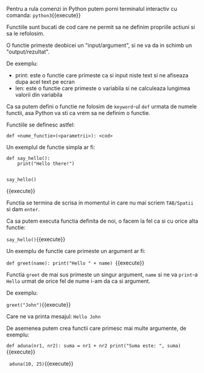 Pentru a rula comenzi in Python putem porni terminalul interactiv cu comanda: `python3`{{execute}}

Functiile sunt bucati de cod care ne permit sa ne definim propriile actiuni si sa le refolosim.

O functie primeste deobicei un "input/argument", si ne va da in schimb un "output/rezultat".

De exemplu:

 - print: este o functie care primeste ca si input niste text si ne afiseaza dupa acel text pe ecran
 - len: este o functie care primeste o variabila si ne calculeaza lungimea valorii din variabila

Ca sa putem defini o functie ne folosim de `keyword`-ul `def` urmata de numele functii, asa Python va sti ca vrem sa ne definim o functie.

Functiile se definesc astfel:

`def <nume_functie>(<parametrii>):
    <cod>
`

Un exemplul de functie simpla ar fi:

```
def say_hello():
	print("Hello there!")


say_hello()
```
{{execute}}

Functia se termina de scrisa in momentul in care nu mai scriem `TAB/Spatii` si dam `enter`.

Ca sa putem executa functia definita de noi, o facem la fel ca si cu orice alta functie:

`say_hello()`{{execute}}


Un exemplu de functie care primeste un argument ar fi:

`def greet(name):
	print("Hello " + name)
`{{execute}}

Functia `greet` de mai sus primeste un singur argument, `name` si ne va `print`-a `Hello` urmat de orice fel de nume i-am da ca si argument.

De exemplu:

`greet("John")`{{execute}}

Care ne va printa mesajul: `Hello John`

De asemenea putem crea functii care primesc mai multe argumente, de exemplu:

`def aduna(nr1, nr2):
	suma = nr1 + nr2
	print("Suma este: ", suma)
`{{execute}}

`
aduna(10, 25)`{{execute}}
